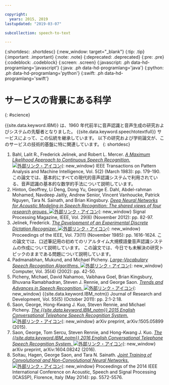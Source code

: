```yaml
---

copyright:
  years: 2015, 2019
lastupdated: "2019-03-07"

subcollection: speech-to-text

---
```


{:shortdesc: .shortdesc}
{:new_window: target="_blank"}
{:tip: .tip}
{:important: .important}
{:note: .note}
{:deprecated: .deprecated}
{:pre: .pre}
{:codeblock: .codeblock}
{:screen: .screen}
{:javascript: .ph data-hd-programlang='javascript'}
{:java: .ph data-hd-programlang='java'}
{:python: .ph data-hd-programlang='python'}
{:swift: .ph data-hd-programlang='swift'}

# サービスの背景にある科学
{: #science}

{{site.data.keyword.IBM}} は、1960 年代前半に音声認識と音声生成の研究およびシステムの先駆者となりました。 {{site.data.keyword.speechtotextfull}} サービスによって、この伝統を継承しています。 以下の研究および学術論文が、このサービスの技術的基盤に特に関連しています。
{: shortdesc}

1.  Bahl, Lalit R., Frederick Jelinek, and Robert L. Mercer. [*A Maximum Likelihood Approach to Continuous Speech Recognition.* ![外部リンク・アイコン](../../icons/launch-glyph.svg "外部リンク・アイコン")](http://ieeexplore.ieee.org/xpl/login.jsp?tp=&arnumber=4767370&url=http%3A%2F%2Fieeexplore.ieee.org%2Fiel5%2F34%2F4767360%2F04767370.pdf%3Farnumber%3D4767370){: new_window} IEEE Transactions on Pattern Analysis and Machine Intelligence, Vol. 5(2) (March 1983): pp. 179-190. この論文では、基本的にすべての現代的音声認識システムで利用されている、音声認識の基本的な数学的手法について説明しています。
1.  Hinton, Geoffrey, Li Deng, Dong Yu, George E. Dahl, Abdel-rahman Mohamed, Navdeep Jaitly, Andrew Senior, Vincent Vanhoucke, Patrick Nguyen, Tara N. Sainath, and Brian Kingsbury. [*Deep Neural Networks for Acoustic Modeling in Speech Recognition: The shared views of four research groups.* ![外部リンク・アイコン](../../icons/launch-glyph.svg "外部リンク・アイコン")](http://ieeexplore.ieee.org/xpl/articleDetails.jsp?arnumber=6296526){: new_window} Signal Processing Magazine, IEEE, Vol. 29(6) (November 2012): pp. 82-97.
1.  Jelinek, Frederick. [*The Development of an Experimental Discrete Dictation Recognizer.* ![外部リンク・アイコン](../../icons/launch-glyph.svg "外部リンク・アイコン")](http://ieeexplore.ieee.org/xpl/login.jsp?tp=&arnumber=1457611&url=http%3A%2F%2Fieeexplore.ieee.org%2Fiel5%2F5%2F31355%2F01457611.pdf%3Farnumber%3D1457611){: new_window} Proceedings of the IEEE, Vol. 73(11) (November 1985): pp. 1616-1624. この論文では、口述筆記用の初めてのリアルタイム大規模語彙音声認識システムの作成について説明しています。 この論文では、今日でも未解決の研究トピックのままである問題について説明しています。
1.  Padmanabhan, Mukund, and Michael Picheny. [*Large-Vocabulary Speech Recognition Algorithms.* ![外部リンク・アイコン](../../icons/launch-glyph.svg "外部リンク・アイコン")](http://ieeexplore.ieee.org/xpl/login.jsp?tp=&arnumber=993770&url=http%3A%2F%2Fieeexplore.ieee.org%2Fiel5%2F2%2F21439%2F00993770.pdf%3Farnumber%3D993770){: new_window} Computer, Vol. 35(4) (2002): pp. 42-50.
1.  Picheny, Michael, David Nahamoo, Vaibhava Goel, Brian Kingsbury, Bhuvana Ramabhadran, Steven J. Rennie, and George Saon. [*Trends and Advances in Speech Recognition.* ![外部リンク・アイコン](../../icons/launch-glyph.svg "外部リンク・アイコン")](http://ieeexplore.ieee.org/xpl/login.jsp?tp=&arnumber=6032775&url=http%3A%2F%2Fieeexplore.ieee.org%2Fxpls%2Fabs_all.jsp%3Farnumber%3D6032775){: new_window} {{site.data.keyword.IBM_notm}} Journal of Research and Development, Vol. 55(5) (October 2011): pp. 2:1-2:18.
1.  Saon, George, Hong-Kwang J. Kuo, Steven Rennie, and Michael Picheny. [*The {{site.data.keyword.IBM_notm}} 2015 English Conversational Telephone Speech Recognition System.* ![外部リンク・アイコン](../../icons/launch-glyph.svg "外部リンク・アイコン")](https://arxiv.org/pdf/1505.05899.pdf){: new_window} arXiv preprint, arXiv:1505.05899 (2015).
1.  Saon, George, Tom Sercu, Steven Rennie, and Hong-Kwang J. Kuo. [*The {{site.data.keyword.IBM_notm}} 2016 English Conversational Telephone Speech Recognition System.* ![外部リンク・アイコン](../../icons/launch-glyph.svg "外部リンク・アイコン")](https://arxiv.org/pdf/1604.08242v1.pdf){: new_window} arXiv preprint, arXiv:1604.08242 (2016).
1.  Soltau, Hagen, George Saon, and Tara N. Sainath. [*Joint Training of Convolutional and Non-Convolutional Neural Networks.* ![外部リンク・アイコン](../../icons/launch-glyph.svg "外部リンク・アイコン")](http://ieeexplore.ieee.org/xpl/login.jsp?tp=&arnumber=6854669&url=http%3A%2F%2Fieeexplore.ieee.org%2Fxpls%2Fabs_all.jsp%3Farnumber%3D6854669){: new_window} Proceedings of the 2014 IEEE International Conference on Acoustic, Speech and Signal Processing (ICASSP), Florence, Italy (May 2014): pp. 5572-5576.
